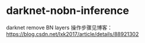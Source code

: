 # darknet-nobn-inference
darknet remove BN layers
操作步骤见博客：https://blog.csdn.net/lxk2017/article/details/88921302
